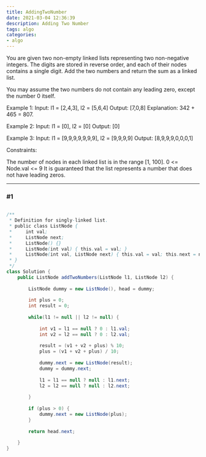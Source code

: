 ```yaml
---
title: AddingTwoNumber
date: 2021-03-04 12:36:39
description: Adding Two Number
tags: algo
categories:
- algo
---
```



You are given two non-empty linked lists representing two non-negative integers. The digits are stored in reverse order, and each of their nodes contains a single digit. Add the two numbers and return the sum as a linked list.

You may assume the two numbers do not contain any leading zero, except the number 0 itself.

Example 1:
Input: l1 = [2,4,3], l2 = [5,6,4]
Output: [7,0,8]
Explanation: 342 + 465 = 807.

Example 2:
Input: l1 = [0], l2 = [0]
Output: [0]

Example 3:
Input: l1 = [9,9,9,9,9,9,9], l2 = [9,9,9,9]
Output: [8,9,9,9,0,0,0,1]


Constraints:

The number of nodes in each linked list is in the range [1, 100].
0 <= Node.val <= 9
It is guaranteed that the list represents a number that does not have leading zeros.

---

###  #1 
```java

/**
 * Definition for singly-linked list.
 * public class ListNode {
 *     int val;
 *     ListNode next;
 *     ListNode() {}
 *     ListNode(int val) { this.val = val; }
 *     ListNode(int val, ListNode next) { this.val = val; this.next = next; }
 * }
 */
class Solution {
    public ListNode addTwoNumbers(ListNode l1, ListNode l2) {
        
        ListNode dummy = new ListNode(), head = dummy;
        
        int plus = 0;
        int result = 0;
        
        while(l1 != null || l2 != null) {
            
            int v1 = l1 == null ? 0 : l1.val;
            int v2 = l2 == null ? 0 : l2.val;            
            
            result = (v1 + v2 + plus) % 10;
            plus = (v1 + v2 + plus) / 10;
            
            dummy.next = new ListNode(result);
            dummy = dummy.next;
            
            l1 = l1 == null ? null : l1.next;
            l2 = l2 == null ? null : l2.next;            
            
        }
        
        if (plus > 0) {
            dummy.next = new ListNode(plus);
        }
        
        return head.next;
        
    }
}

```
